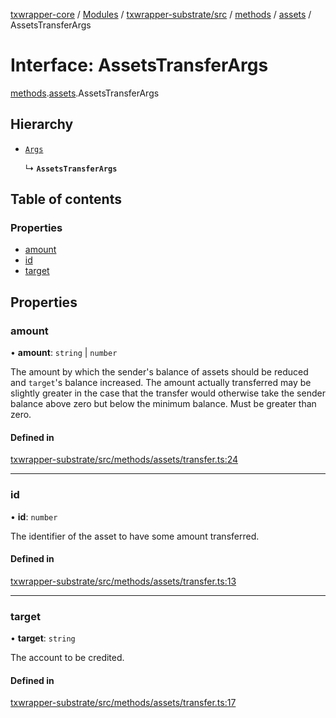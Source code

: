 [txwrapper-core](../README.md) / [Modules](../modules.md) / [txwrapper-substrate/src](../modules/txwrapper_substrate_src.md) / [methods](../modules/txwrapper_substrate_src.methods.md) / [assets](../modules/txwrapper_substrate_src.methods.assets.md) / AssetsTransferArgs

# Interface: AssetsTransferArgs

[methods](../modules/txwrapper_substrate_src.methods.md).[assets](../modules/txwrapper_substrate_src.methods.assets.md).AssetsTransferArgs

## Hierarchy

- [`Args`](../modules/txwrapper_core_src.md#args)

  ↳ **`AssetsTransferArgs`**

## Table of contents

### Properties

- [amount](txwrapper_substrate_src.methods.assets.AssetsTransferArgs.md#amount)
- [id](txwrapper_substrate_src.methods.assets.AssetsTransferArgs.md#id)
- [target](txwrapper_substrate_src.methods.assets.AssetsTransferArgs.md#target)

## Properties

### amount

• **amount**: `string` \| `number`

The amount by which the sender's balance of assets should be reduced and
`target`'s balance increased. The amount actually transferred may be slightly greater in
the case that the transfer would otherwise take the sender balance above zero but below
the minimum balance. Must be greater than zero.

#### Defined in

[txwrapper-substrate/src/methods/assets/transfer.ts:24](https://github.com/paritytech/txwrapper-core/blob/9387f90/packages/txwrapper-substrate/src/methods/assets/transfer.ts#L24)

___

### id

• **id**: `number`

The identifier of the asset to have some amount transferred.

#### Defined in

[txwrapper-substrate/src/methods/assets/transfer.ts:13](https://github.com/paritytech/txwrapper-core/blob/9387f90/packages/txwrapper-substrate/src/methods/assets/transfer.ts#L13)

___

### target

• **target**: `string`

The account to be credited.

#### Defined in

[txwrapper-substrate/src/methods/assets/transfer.ts:17](https://github.com/paritytech/txwrapper-core/blob/9387f90/packages/txwrapper-substrate/src/methods/assets/transfer.ts#L17)
